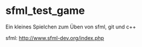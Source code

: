 sfml_test_game
==============

Ein kleines Spielchen zum Üben von sfml, git und c++

sfml: http://www.sfml-dev.org/index.php
